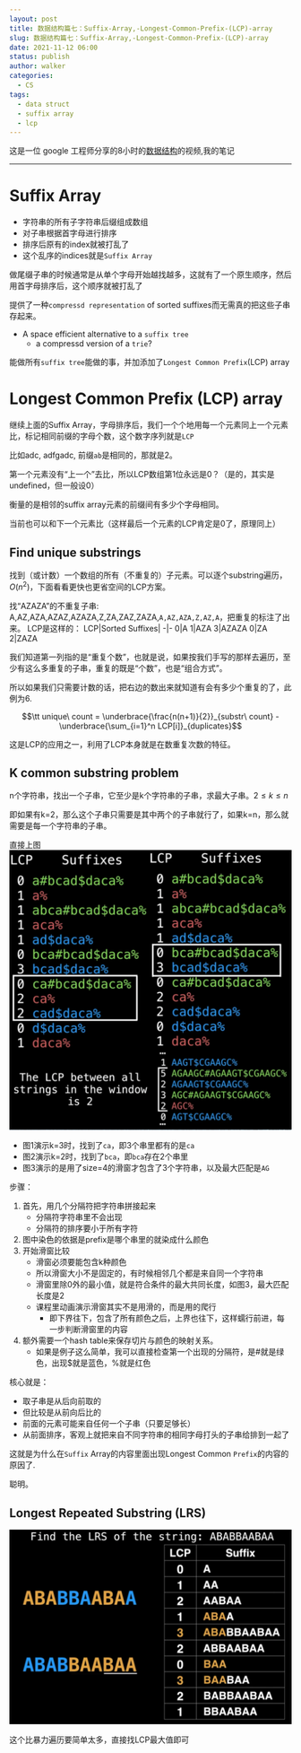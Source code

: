 ```yaml
---
layout: post
title: 数据结构篇七：Suffix-Array,-Longest-Common-Prefix-(LCP)-array
slug: 数据结构篇七：Suffix-Array,-Longest-Common-Prefix-(LCP)-array
date: 2021-11-12 06:00
status: publish
author: walker
categories: 
  - CS
tags:
  - data struct
  - suffix array
  - lcp
---
```


这是一位 google 工程师分享的8小时的[数据结构](https://www.youtube.com/watch?v=RBSGKlAvoiM)的视频,我的笔记

-----

# Suffix Array

* 字符串的所有子字符串后缀组成数组
* 对子串根据首字母进行排序
* 排序后原有的index就被打乱了
* 这个乱序的indices就是`Suffix Array`

做尾缀子串的时候通常是从单个字母开始越找越多，这就有了一个原生顺序，然后用首字母排序后，这个顺序就被打乱了

提供了一种`compressd representation` of sorted suffixes而无需真的把这些子串存起来。

* A space efficient alternative to a `suffix tree`
    * a compressd version of a `trie`?

能做所有`suffix tree`能做的事，并加添加了`Longest Common Prefix`(LCP) array

# Longest Common Prefix (LCP) array

继续上面的Suffix Array，字母排序后，我们一个个地用每一个元素同上一个元素比，标记相同前缀的字母个数，这个数字序列就是`LCP`

比如adc, adfgadc, 前缀`ab`是相同的，那就是2。

第一个元素没有“上一个”去比，所以LCP数组第1位永远是0？（是的，其实是undefined，但一般设0）

衡量的是相邻的suffix array元素的前缀间有多少个字母相同。

当前也可以和下一个元素比（这样最后一个元素的LCP肯定是0了，原理同上）

## Find unique substrings

找到（或计数）一个数组的所有（不重复的）子元素。可以逐个substring遍历，$O(n^2)$，下面看看更快也更省空间的LCP方案。

找“AZAZA”的不重复子串:
A,AZ,AZA,AZAZ,AZAZA,Z,ZA,ZAZ,ZAZA,`A,AZ,AZA,Z,AZ,A`，把重复的标注了出来。
LCP是这样的：
LCP|Sorted Suffixes|
-|-
0|A
1|AZA
3|AZAZA
0|ZA
2|ZAZA

我们知道第一列指的是“重复个数”，也就是说，如果按我们手写的那样去遍历，至少有这么多重复的子串，重复的既是“个数”，也是“组合方式”。

所以如果我们只需要计数的话，把右边的数出来就知道有会有多少个重复的了，此例为6.

$$\tt unique\ count = \underbrace{\frac{n(n+1)}{2}}_{substr\ count} - \underbrace{\sum_{i=1}^n LCP[i]}_{duplicates}$$

这是LCP的应用之一，利用了LCP本身就是在数重复次数的特征。

## K common substring problem

n个字符串，找出一个子串，它至少是k个字符串的子串，求最大子串。$2\leq k \leq n$

即如果有k=2，那么这个子串只需要是其中两个的子串就行了，如果k=n，那么就需要是每一个字符串的子串。

直接上图
![](../assets/1859625-1bb731fa712f79ec.png)



* 图1演示k=3时，找到了`ca`，即3个串里都有的是`ca`
* 图2演示k=2时，找到了`bca`，即`bca`存在2个串里
* 图3演示的是用了size=4的滑窗才包含了3个字符串，以及最大匹配是`AG`

步骤：
1. 首先，用几个分隔符把字符串拼接起来
    * 分隔符字符串里不会出现
    * 分隔符的排序要小于所有字符
2. 图中染色的依据是prefix是哪个串里的就染成什么颜色
3. 开始滑窗比较
    * 滑窗必须要能包含k种颜色
    * 所以滑窗大小不是固定的，有时候相邻几个都是来自同一个字符串
    * 滑窗里除0外的最小值，就是符合条件的最大共同长度，如图3，最大匹配长度是2
    * 课程里动画演示滑窗其实不是用滑的，而是用的爬行
        * 即下界往下，包含了所有颜色之后，上界也往下，这样蠕行前进，每一步判断滑窗里的内容
4. 额外需要一个hash table来保存切片与颜色的映射关系。
    * 如果是例子这么简单，我可以直接检查第一个出现的分隔符，是#就是绿色，出现$就是蓝色，%就是红色

核心就是：
* 取子串是从后向前取的
* 但比较是从前向后比的
* 前面的元素可能来自任何一个子串（只要足够长）
* 从前面排序，客观上就把来自不同字符串的相同字母打头的子串给排到一起了

这就是为什么在`Suffix` Array的内容里面出现Longest Common `Prefix`的内容的原因了.

聪明。

## Longest Repeated Substring (LRS)

![](../assets/1859625-47d0018c79e7b2b6.png)


这个比暴力遍历要简单太多，直接找LCP最大值即可
